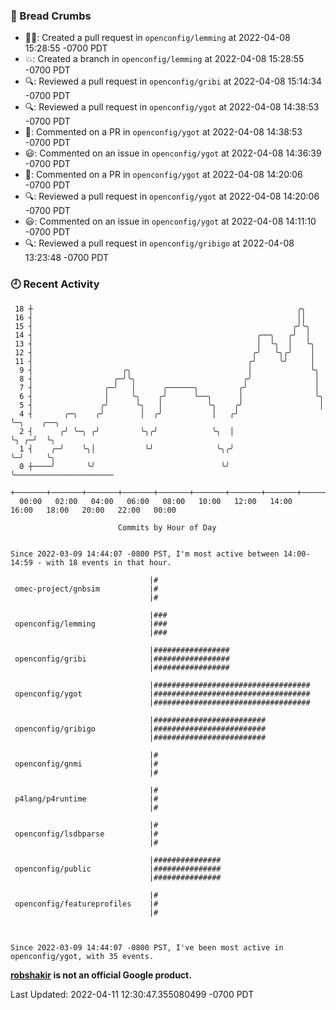 ### 🍞 Bread Crumbs

 * ✍🏼: Created a pull request in `openconfig/lemming` at 2022-04-08 15:28:55 -0700 PDT
 * 💥: Created a branch in `openconfig/lemming` at 2022-04-08 15:28:55 -0700 PDT
 * 🔍: Reviewed a pull request in  `openconfig/gribi` at 2022-04-08 15:14:34 -0700 PDT
 * 🔍: Reviewed a pull request in  `openconfig/ygot` at 2022-04-08 14:38:53 -0700 PDT
 * 💬: Commented on a PR in  `openconfig/ygot` at 2022-04-08 14:38:53 -0700 PDT
 * 😃: Commented on an issue in `openconfig/ygot` at 2022-04-08 14:36:39 -0700 PDT
 * 💬: Commented on a PR in  `openconfig/ygot` at 2022-04-08 14:20:06 -0700 PDT
 * 🔍: Reviewed a pull request in  `openconfig/ygot` at 2022-04-08 14:20:06 -0700 PDT
 * 😃: Commented on an issue in `openconfig/ygot` at 2022-04-08 14:11:10 -0700 PDT
 * 🔍: Reviewed a pull request in  `openconfig/gribigo` at 2022-04-08 13:23:48 -0700 PDT

### 🕘 Recent Activity
```
 18 ┼                                                           ╭╮
 16 ┤                                                           ││
 15 ┤                                                          ╭╯╰╮
 14 ┤                                                  ╭──╮   ╭╯  │
 13 ┤                                                  │  ╰╮  │   ╰╮
 12 ┤                                                 ╭╯   ╰╮╭╯    │
 11 ┤                                                ╭╯     ╰╯     │
  9 ┤                    ╭╮                          │             ╰╮
  8 ┤                  ╭─╯╰╮                        ╭╯              │
  7 ┤                ╭─╯   │      ╭──────╮         ╭╯               │
  6 ┤                │     ╰╮    ╭╯      ╰──╮      │                ╰╮
  5 ┤               ╭╯      ╰╮   │          ╰╮    ╭╯                 │
  4 ┤       ╭─╮    ╭╯        │  ╭╯           │   ╭╯                  ╰─╮    ╭──╮
  2 ┤      ╭╯ ╰─╮ ╭╯         ╰╮╭╯            ╰╮  │                     ╰╮ ╭─╯  ╰╮
  1 ┤    ╭─╯    ╰╮│           ╰╯              ╰╮╭╯                      ╰─╯     ╰╮
  0 ┼────╯       ╰╯                            ╰╯                                ╰──────────────────────
    +───────+───────+───────+───────+───────+───────+───────+───────+───────+───────+───────+───────+────
  00:00   02:00   04:00   06:00   08:00   10:00   12:00   14:00   16:00   18:00   20:00   22:00   00:00   

						Commits by Hour of Day


Since 2022-03-09 14:44:07 -0800 PST, I'm most active between 14:00-14:59 - with 18 events in that hour.

```



```
                               |#
 omec-project/gnbsim           |#
                               |#

                               |###
 openconfig/lemming            |###
                               |###

                               |#################
 openconfig/gribi              |#################
                               |#################

                               |###################################
 openconfig/ygot               |###################################
                               |###################################

                               |#########################
 openconfig/gribigo            |#########################
                               |#########################

                               |#
 openconfig/gnmi               |#
                               |#

                               |#
 p4lang/p4runtime              |#
                               |#

                               |#
 openconfig/lsdbparse          |#
                               |#

                               |###############
 openconfig/public             |###############
                               |###############

                               |#
 openconfig/featureprofiles    |#
                               |#



Since 2022-03-09 14:44:07 -0800 PST, I've been most active in openconfig/ygot, with 35 events.

```
**[robshakir](mailto:robjs@google.com) is not an official Google product.**  


Last Updated: 2022-04-11 12:30:47.355080499 -0700 PDT
